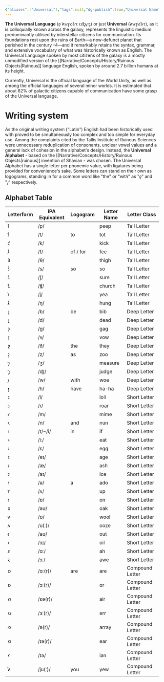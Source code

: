 ```yaml
---
{"aliases":["Universal"],"tags":null,"dg-publish":true,"Universal Name":"𐑿𐑯𐑩𐑝𐑻𐑕𐑩𐑤","permalink":"/narrative/concepts/society/the-universal-language/","dgPassFrontmatter":true}
---
```


**The Universal Language** (𐑞 𐑿𐑯𐑩𐑝𐑻𐑕𐑩𐑤 𐑤𐑨𐑙𐑜𐑢𐑦𐑡) or just **Universal** (𐑿𐑯𐑩𐑝𐑻𐑕𐑩𐑤), as it is colloquially known across the galaxy, represents the linguistic medium predominantly utilised by interstellar citizens for communication. Its foundations rest upon the ruins of Earth—a now-defunct planet that perished in the century -4—and it remarkably retains the syntax, grammar, and extensive vocabulary of what was historically known as English. The Universal Language spoken by most citizens of the galaxy is a mostly unmodified version of the [[Narrative/Concepts/History/Ruinous Objects\|Ruinous]] language English, spoken by around 2.7 billion humans at its height.

Currently, Universal is the official language of the World Unity, as well as among the official languages of several minor worlds. It is estimated that about 82% of galactic citizens capable of communication have some grasp of the Universal language.
# Writing system

As the original writing system ("Latin") English had been historically used with proved to be simultaneously too complex and too simple for everyday use. Among the complaints cited by the Tallis Institute of Ruinous Sciences were unnecessary reduplication of consonants, unclear vowel values and a general lack of cohesion in the alphabet's design. Instead, the **Universal Alphabet** - based on the [[Narrative/Concepts/History/Ruinous Objects\|ruinous]] invention of Shavian - was chosen. The Universal Alphabet has a single letter per phonemic value, with ligatures being provided for convenience's sake. Some letters can stand on their own as logograms, standing in for a common word like "the" or "with" as "𐑞" and "𐑢" respectively.

## Alphabet Table
| Letterform | IPA Equivalent | Logogram | Letter Name | Letter Class |
| ---- | ---- | ---- | ---- | ---- |
| 𐑐 | /p/ |  | peep | Tall Letter |
| 𐑑 | /t/ | to | tot | Tall Letter |
| 𐑒 | /k/ |  | kick | Tall Letter |
| 𐑓 | /f/ | of / for | fee | Tall Letter |
| 𐑔 | /θ/ |  | thigh | Tall Letter |
| 𐑕 | /s/ | so | so | Tall Letter |
| 𐑖 | /ʃ/ |  | sure | Tall Letter |
| 𐑗 | /ʧ/ |  | church | Tall Letter |
| 𐑘 | /j/ |  | yea | Tall Letter |
| 𐑙 | /ŋ/ |  | hung | Tall Letter |
| 𐑚 | /b/ | be | bib | Deep Letter |
| 𐑛 | /d/ |  | dead | Deep Letter |
| 𐑜 | /ɡ/ |  | gag | Deep Letter |
| 𐑝 | /v/ |  | vow | Deep Letter |
| 𐑞 | /ð/ | the | they | Deep Letter |
| 𐑟 | /z/ | as | zoo | Deep Letter |
| 𐑠 | /ʒ/ |  | measure | Deep Letter |
| 𐑡 | /ʤ/ |  | judge | Deep Letter |
| 𐑢 | /w/ | with | woe | Deep Letter |
| 𐑣 | /h/ | have | ha-ha | Deep Letter |
| 𐑤 | /l/ |  | loll | Short Letter |
| 𐑮 | /r/ |  | roar | Short Letter |
| 𐑥 | /m/ |  | mime | Short Letter |
| 𐑯 | /n/ | and | nun | Short Letter |
| 𐑦 | /ɪ/~/i/ | in | if | Short Letter |
| 𐑰 | /iː/ |  | eat | Short Letter |
| 𐑧 | /ɛ/ |  | egg | Short Letter |
| 𐑱 | /eɪ/ |  | age | Short Letter |
| 𐑨 | /æ/ |  | ash | Short Letter |
| 𐑲 | /aɪ/ |  | ice | Short Letter |
| 𐑩 | /ə/ | a | ado | Short Letter |
| 𐑳 | /ʌ/ |  | up | Short Letter |
| 𐑪 | /ɒ/ |  | on | Short Letter |
| 𐑴 | /əʊ/ |  | oak | Short Letter |
| 𐑫 | /ʊ/ |  | wool | Short Letter |
| 𐑵 | /u(ː)/ |  | ooze | Short Letter |
| 𐑬 | /aʊ/ |  | out | Short Letter |
| 𐑶 | /ɔɪ/ |  | oil | Short Letter |
| 𐑭 | /ɑː/ |  | ah | Short Letter |
| 𐑷 | /ɔː/ |  | awe | Short Letter |
| 𐑸 | /ɑː(r)/ | are | are | Compound Letter |
| 𐑹 | /ɔː(r)/ |  | or | Compound Letter |
| 𐑺 | /ɛə(r)/ |  | air | Compound Letter |
| 𐑻 | /ɜː(r)/ |  | err | Compound Letter |
| 𐑼 | /ə(r)/ |  | array | Compound Letter |
| 𐑽 | /ɪə(r)/ |  | ear | Compound Letter |
| 𐑾 | /ɪə/ |  | ian | Compound Letter |
| 𐑿 | /ju(ː)/ | you | yew | Compound Letter |